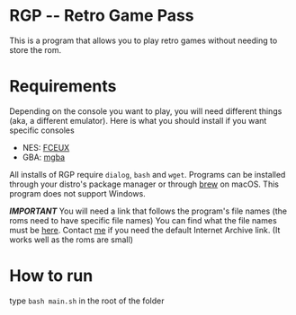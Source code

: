 # RGP -- Retro Game Pass
This is a program that allows you to play retro games without needing to store the rom.

# Requirements
Depending on the console you want to play, you will need different things (aka, a different emulator). Here is what you should install if you want specific consoles

- NES: [FCEUX](https://fceux.com/web/home.html)
- GBA: [mgba](https://mgba.io)

All installs of RGP require `dialog`, `bash` and `wget`. Programs can be installed through your distro's package manager or through [brew](https://brew.sh) on macOS. This program does not support Windows.

*__IMPORTANT__*
You will need a link that follows the program's file names (the roms need to have specific file names) You can find what the file names must be [here](FILENAMES.md). Contact [me](https://github.com/e-r-a-s-e/) if you need the default Internet Archive link. (It works well as the roms are small)

# How to run
type `bash main.sh` in the root of the folder